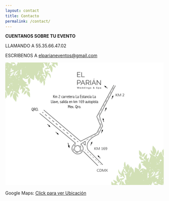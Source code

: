 ```yaml
---
layout: contact
title: Contacto
permalink: /contact/
---
```


**CUENTANOS SOBRE TU EVENTO**

LLAMANDO A 55.35.66.47.02

ESCRIBENOS A elparianeventos@gmail.com

![Croquis](/assets/img/contact/croquis.png)

Google Maps: [Click para ver Ubicación](https://www.google.com.mx/maps/place/Sal%C3%B3n+de+Eventos+El+Pari%C3%A1n/@20.4421623,-100.082465,13z/data=!4m18!1m12!4m11!1m3!2m2!1d-100.0469311!2d20.4453793!1m6!1m2!1s0x85d372c2d3ccc6e5:0xd938c62bed5adaa8!2sel+parian+eventos+san+juan!2m2!1d-100.0474453!2d20.4421658!3m4!1s0x85d372c2d3ccc6e5:0xd938c62bed5adaa8!8m2!3d20.4421658!4d-100.0474453)